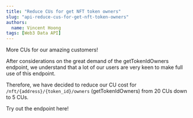 ```yaml
---
title: "Reduce CUs for get NFT token owners"
slug: "api-reduce-cus-for-get-nft-token-owners"
authors:
  name: Vincent Hoong
tags: [Web3 Data API]
---
```


More CUs for our amazing customers!

After considerations on the great demand of the getTokenIdOwners endpoint, we understand that a lot of our users are very keen to make full use of this endpoint.

Therefore, we have decided to reduce our CU cost for `/nft/{address}/{token_id}/owners` (getTokenIdOwners) from 20 CUs down to 5 CUs.

Try out the endpoint here!
